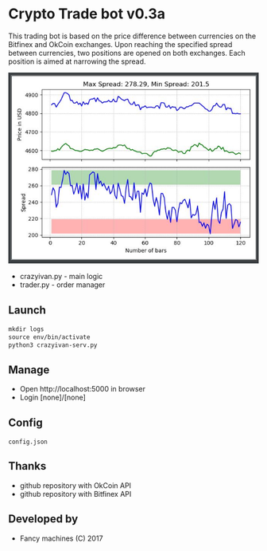 # Crypto Trade bot v0.3a

This trading bot is based on the price difference between currencies on the Bitfinex and OkCoin exchanges.
Upon reaching the specified spread between currencies, two positions are opened on both exchanges. Each position is aimed at narrowing the spread.


![alt text](https://github.com/kompotkot/Trading-SpreadBot/blob/master/Example.jpg?raw=true)


* crazyivan.py - main logic
* trader.py - order manager

## Launch
```
mkdir logs
source env/bin/activate
python3 crazyivan-serv.py
```

## Manage
* Open http://localhost:5000 in browser
* Login [none]/[none]

## Config
```
config.json
```

## Thanks
* github repository with OkCoin API
* github repository with Bitfinex API

## Developed by
* Fancy machines (C) 2017
